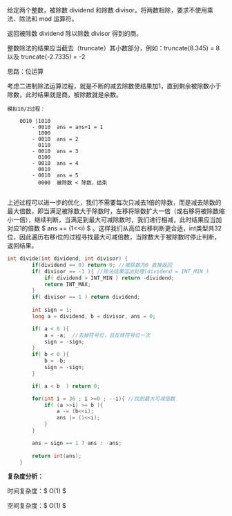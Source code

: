 给定两个整数，被除数 dividend 和除数 divisor。将两数相除，要求不使用乘法、除法和 mod 运算符。

返回被除数 dividend 除以除数 divisor 得到的商。

整数除法的结果应当截去（truncate）其小数部分，例如：truncate(8.345) = 8 以及 truncate(-2.7335) = -2

 

思路：位运算

考虑二进制除法运算过程，就是不断的减去除数使结果加1，直到剩余被除数小于除数，此时结果就是商，被除数就是余数。

```
模拟10/2过程：
   		    
 	0010 |1010
 		- 0010	ans = ans+1 = 1
 		  1000
		- 0010  ans = 2
		  0110
		- 0010  ans = 3
		  0100
		- 0010  ans = 4
		  0010
		- 0010  ans = 5
		  0000  被除数 < 除数，结束 
		  
```

上述过程可以进一步的优化，我们不需要每次只减去1倍的除数，而是减去除数的最大倍数，即当满足被除数大于除数时，左移将除数扩大一倍（或右移将被除数缩小一倍），继续判断，当满足到最大可减除数时，我们进行相减，此时结果应当加对应1的倍数 $ ans += (1<<i) $ 。这样我们从高位右移判断更合适，int类型共32位，因此遍历右移i位的过程寻找最大可减倍数，当除数大于被除数时停止判断，返回结果。

```c++
int divide(int dividend, int divisor) {
        if(dividend == 0) return 0; //被除数为0 直接返回
        if( divisor == -1 ){ //除法结果溢出处理(dividend = INT_MIN )
            if( dividend > INT_MIN ) return -dividend;
            return INT_MAX;
        }
        if( divisor == 1 ) return dividend;
        
        int sign = 1;
        long a = dividend, b = divisor, ans = 0;

        if( a < 0 ){
            a = -a;  //去掉符号位，且反转符号位一次
            sign = -sign;
        } 
        if( b < 0 ){
            b = -b;
            sign = -sign;
        } 

        if( a < b  ) return 0;

        for(int i = 36 ; i >=0 ; --i){ //找到最大可减倍数
            if( (a >>i) >= b ){
                a -= (b<<i);
                ans |= (1<<i);
            }
        }

        ans = sign == 1 ? ans : -ans;
        
        return int(ans);
    }
```

<b>复杂度分析：</b>

时间复杂度：$ O(1) $  

空间复杂度：$ O(1) $  

